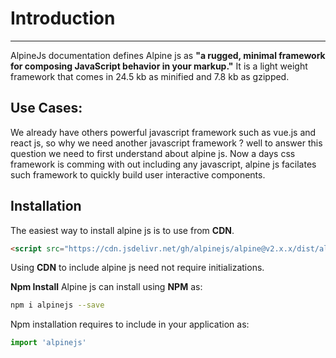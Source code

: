 <h1 class="text-gray-700 font-bold text-2xl md:text-3xl leading-snug">
Introduction
</h1>
<hr class="border-t-2 border-b-0 border-gray-100 mt-2 mb-8">

AlpineJs documentation defines Alpine js as **"a rugged, minimal framework for composing JavaScript behavior in your markup."** It is a light weight framework that comes in 24.5 kb as minified and 7.8 kb as gzipped. 

<h2 class="font-bold mb-4 text-gray-700 text-xl mt-16">Use Cases:</h3>

We already have others powerful javascript framework such as vue.js and react js, so why we need another javascript framework ? well to answer this question we need to first understand about alpine js. Now a days css framework is comming with out including any javascript, alpine js facilates such framework to quickly build user interactive components.

<h2 class="font-bold mb-4 text-gray-700 text-xl mt-16">Installation</h3>


The easiest way to install alpine js is to use from **CDN**.

```html
<script src="https://cdn.jsdelivr.net/gh/alpinejs/alpine@v2.x.x/dist/alpine.min.js" defer></script>
```
Using **CDN** to include alpine js need not require initializations.


**Npm Install**
Alpine js can install using **NPM** as:
```bash
npm i alpinejs --save
```

Npm installation requires to include in your application as:
```js
import 'alpinejs'
```
